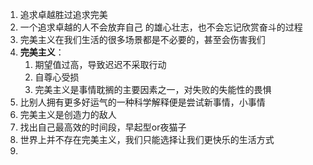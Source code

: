 1. 追求卓越胜过追求完美
2. 一个追求卓越的人不会放弃自己 的雄心壮志，也不会忘记欣赏奋斗的过程
3. 完美主义在我们生活的很多场景都是不必要的，甚至会伤害我们
4. **完美主义**：
   1. 期望值过高，导致迟迟不采取行动
   2. 自尊心受损
   3. 完美主义是事情耽搁的主要因素之一，对失败的失能性的畏惧
5. 比别人拥有更多好运气的一种科学解释便是尝试新事情，小事情
6. 完美主义是创造力的敌人
7. 找出自己最高效的时间段，早起型or夜猫子
8. 世界上并不存在完美主义，我们只能选择让我们更快乐的生活方式
9. 

